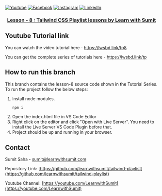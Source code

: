 [![Youtube][youtube-shield]][youtube-url]
[![Facebook][facebook-shield]][facebook-url]
[![Instagram][instagram-shield]][instagram-url]
[![LinkedIn][linkedin-shield]][linkedin-url]

<p align="center">
  <h3 align="center"><a href="https://github.com/learnwithsumit/tailwind-playlist">Lesson - 8 : Tailwind CSS Playlist lessons by Learn with Sumit</a></h3>
</p>

## Youtube Tutorial link

You can watch the video tutorial here - https://lwsbd.link/tp8

You can get the complete series of tutorials here - https://lwsbd.link/tp

## How to run this branch

This branch contains the lesson-8 source code shown in the Tutorial Series. To run the project follow the below steps:

1. Install node modules.
   ```sh
   npm i
   ```
2. Open the index.html file in VS Code Editor
3. Right click on the editor and click "Open with Live Server". You need to install the Live Server VS Code Plugin before that.
4. Project should be up and running in your browser.

<!-- CONTACT -->

## Contact

Sumit Saha - [sumit@learnwithsumit.com](mailto:sumit@learnwithsumit.com)

Repository Link: [https://github.com/learnwithsumit/tailwind-playlist](https://github.com/learnwithsumit/tailwind-playlist)

Youtube Channel: [https://youtube.com/LearnwithSumit](https://youtube.com/LearnwithSumit)

<!-- MARKDOWN LINKS & IMAGES -->

[youtube-shield]: https://img.shields.io/badge/-Youtube-black.svg?style=flat-square&logo=youtube&color=555&logoColor=white
[youtube-url]: https://youtube.com/LearnwithSumit
[facebook-shield]: https://img.shields.io/badge/-Facebook-black.svg?style=flat-square&logo=facebook&color=555&logoColor=white
[facebook-url]: https://facebook.com/letslearnwithsumit
[instagram-shield]: https://img.shields.io/badge/-Instagram-black.svg?style=flat-square&logo=instagram&color=555&logoColor=white
[instagram-url]: https://instagram.com/learnwithsumit
[linkedin-shield]: https://img.shields.io/badge/-LinkedIn-black.svg?style=flat-square&logo=linkedin&colorB=555
[linkedin-url]: https://linkedin.com/company/learnwithsumit
